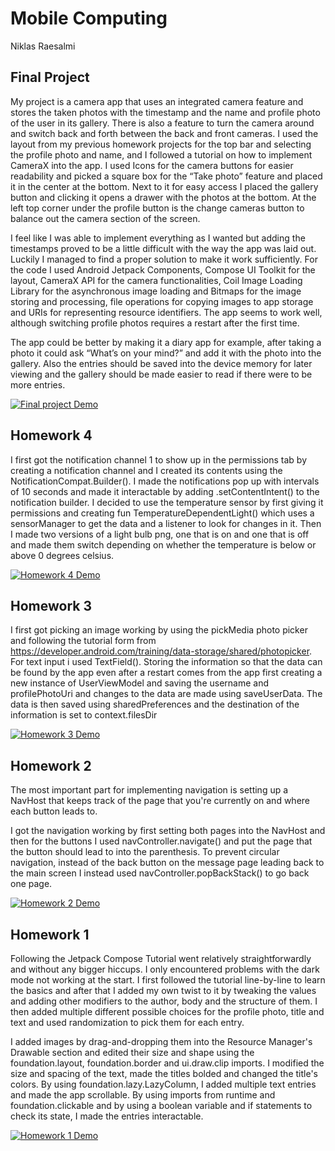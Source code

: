 # Mobile Computing
Niklas Raesalmi

## Final Project
My project is a camera app that uses an integrated camera feature and stores the taken photos with the timestamp and the name and profile photo of the user in its gallery. There is also a feature to turn the camera around and switch back and forth between the back and front cameras. I used the layout from my previous homework projects for the top bar and selecting the profile photo and name, and I followed a tutorial on how to implement CameraX into the app. I used Icons for the camera buttons for easier readability and picked a square box for the “Take photo” feature and placed it in the center at the bottom. Next to it for easy access I placed the gallery button and clicking it opens a drawer with the photos at the bottom. At the left top corner under the profile button is the change cameras button to balance out the camera section of the screen.

I feel like I was able to implement everything as I wanted but adding the timestamps proved to be a little difficult with the way the app was laid out. Luckily I managed to find a proper solution to make it work sufficiently. For the code I used Android Jetpack Components, Compose UI Toolkit for the layout, CameraX API for the camera functionalities, Coil Image Loading Library for the asynchronous image loading and Bitmaps for the image storing and processing, file operations for copying images to app storage and URIs for representing resource identifiers. The app seems to work well, although switching profile photos requires a restart after the first time.

The app could be better by making it a diary app for example, after taking a photo it could ask “What’s on your mind?” and add it with the photo into the gallery. Also the entries should be saved into the device memory for later viewing and the gallery should be made easier to read if there were to be more entries.

[![Final project Demo](https://img.youtube.com/vi/I1yu1J28WSw/0.jpg)](https://www.youtube.com/shorts/I1yu1J28WSw)

## Homework 4
I first got the notification channel 1 to show up in the permissions tab by creating a notification channel and I created its contents using the NotificationCompat.Builder(). I made the notifications pop up with intervals of 10 seconds and made it interactable by adding .setContentIntent() to the notification builder. I decided to use the temperature sensor by first giving it permissions and creating fun TemperatureDependentLight() which uses a sensorManager to get the data and a listener to look for changes in it. Then I made two versions of a light bulb png, one that is on and one that is off and made them switch depending on whether the temperature is below or above 0 degrees celsius. 

[![Homework 4 Demo](https://img.youtube.com/vi/uo8IzB-1-tQ/0.jpg)](https://www.youtube.com/shorts/uo8IzB-1-tQ)

## Homework 3
I first got picking an image working by using the pickMedia photo picker and following the tutorial form from https://developer.android.com/training/data-storage/shared/photopicker. For text input i used TextField(). Storing the information so that the data can be found by the app even after a restart comes from the app first creating a new instance of UserViewModel and saving the username and profilePhotoUri and changes to the data are made using saveUserData. The data is then saved using sharedPreferences and the destination of the information is set to context.filesDir

[![Homework 3 Demo](https://img.youtube.com/vi/LOeTRpFdccM/0.jpg)](https://www.youtube.com/shorts/LOeTRpFdccM)

## Homework 2
The most important part for implementing navigation is setting up a NavHost that keeps track of the page that you're currently on and where each button leads to.

I got the navigation working by first setting both pages into the NavHost and then for the buttons I used navController.navigate() and put the page that the button should lead to into the parenthesis. To prevent circular navigation, instead of the back button on the message page leading back to the main screen I instead used navController.popBackStack() to go back one page.

[![Homework 2 Demo](https://img.youtube.com/vi/c9yMqHfl4TA/0.jpg)](https://www.youtube.com/shorts/c9yMqHfl4TA)
## Homework 1

Following the Jetpack Compose Tutorial went relatively straightforwardly and without any bigger hiccups. I only encountered problems with the dark mode not working at the start. I first followed the tutorial line-by-line to learn the basics and after that I added my own twist to it by tweaking the values and adding other modifiers to the author, body and the structure of them. I then added multiple different possible choices for the profile photo, title and text and used randomization to pick them for each entry.

I added images by drag-and-dropping them into the Resource Manager's Drawable section and edited their size and shape using the foundation.layout, foundation.border and ui.draw.clip imports. I modified the size and spacing of the text, made the titles bolded and changed the title's colors. By using foundation.lazy.LazyColumn, I added multiple text entries and made the app scrollable. By using imports from runtime and foundation.clickable and by using a boolean variable and if statements to check its state, I made the entries interactable.

[![Homework 1 Demo](https://img.youtube.com/vi/K5z_BPJC6U0/0.jpg)](https://www.youtube.com/shorts/K5z_BPJC6U0)
